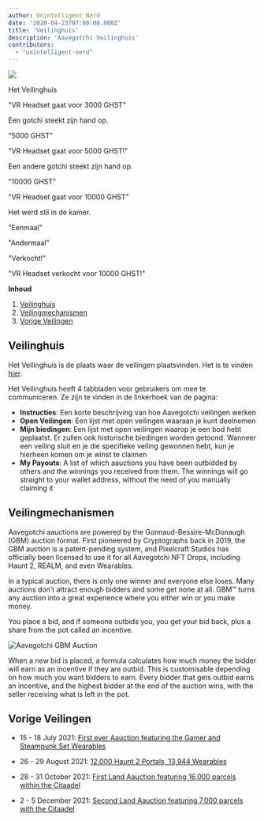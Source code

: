 ```yaml
---
author: Unintelligent Nerd
date: '2020-04-23T07:00:00.000Z'
title: 'Veilinghuis'
description: 'Aavegotchi Veilinghuis'
contributors:
  - "unintelligent-nerd"
---
```


<div class="headerImageContainer">
<img class="headerImage" src="/aauction/auctioneer-gotchi.png">
<p class="headerImageText">Het Veilinghuis</p>
</div>

"VR Headset gaat voor 3000 GHST"

Een gotchi steekt zijn hand op.

"5000 GHST"

"VR Headset gaat voor 5000 GHST!"

Een andere gotchi steekt zijn hand op.

"10000 GHST"

"VR Headset gaat voor 10000 GHST"

Het werd stil in de kamer.

"Eenmaal"

"Andermaal"

"Verkocht!"

"VR Headset verkocht voor 10000 GHST!"

<div class="contentsBox">

**Inhoud**

<ol>
<li><a href=#aauction-house>Veilinghuis</a></li>
<li><a href=#aauction-mechanisms>Veilingmechanismen</a></li>
<li><a href=#past-aauctions>Vorige Veilingen</a></li>
</ol>

</div>

## Veilinghuis

Het Veilinghuis is de plaats waar de veilingen plaatsvinden. Het is te vinden [hier](https://aavegotchi.com/auction).

Het Veilinghuis heeft 4 tabbladen voor gebruikers om mee te communiceren. Ze zijn te vinden in de linkerhoek van de pagina:

* **Instructies**: Een korte beschrijving van hoe Aavegotchi veilingen werken
* **Open Veilingen**: Een lijst met open veilingen waaraan je kunt deelnemen
* **Mijn biedingen**: Een lijst met open veilingen waarop je een bod hebt geplaatst. Er zullen ook historische biedingen worden getoond. Wanneer een veiling sluit en je die specifieke veiling gewonnen hebt, kun je hierheen komen om je winst te claimen
* **My Payouts**: A list of which aauctions you have been outbidded by others and the winnings you received from them. The winnings will go straight to your wallet address, without the need of you manually claiming it

## Veilingmechanismen

Aavegotchi aauctions are powered by the Gonnaud-Bessire-McDonaugh (GBM) auction format. First pioneered by Cryptographs back in 2019, the GBM auction is a patent-pending system, and Pixelcraft Studios has officially been licensed to use it for all Aavegotchi NFT Drops, including Haunt 2, REALM, and even Wearables.

In a typical auction, there is only one winner and everyone else loses. Many auctions don’t attract enough bidders and some get none at all. GBM™ turns any auction into a great experience where you either win or you make money.

You place a bid, and if someone outbids you, you get your bid back, plus a share from the pot called an incentive.

<img class = "bodyImage" src = "/aauction/gbm-auction.png" alt = "Aavegotchi GBM Auction" />

When a new bid is placed, a formula calculates how much money the bidder will earn as an incentive if they are outbid. This is customisable depending on how much you want bidders to earn. Every bidder that gets outbid earns an incentive, and the highest bidder at the end of the auction wins, with the seller receiving what is left in the pot.

## Vorige Veilingen

* 15 - 18 July 2021: [First ever Aauction featuring the Gamer and Steampunk Set Wearables](https://aavegotchi.medium.com/aavegotchi-bid-to-earn-auctions-are-coming-to-polygon-4bf26a09db29)

* 26 - 29 August 2021: [12,000 Haunt 2 Portals, 13,944 Wearables](https://aavegotchi.medium.com/the-ultimate-guide-to-aavegotchi-haunt-2-8bd086f9026c)

* 28 - 31 October 2021: [First Land Aauction featuring 16,000 parcels within the Citaadel](https://aavegotchi.medium.com/the-ultimate-guide-to-aavegotchi-land-sale-1-coming-this-halloween-4af9134236f3)

* 2 - 5 December 2021: [Second Land Aauction featuring 7,000 parcels with the Citaadel](https://aavegotchi.medium.com/second-gotchiverse-land-sale-confirmed-to-begin-december-2nd-8bc7b7dd9957)